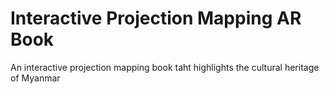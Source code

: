 # Interactive Projection Mapping AR Book
 An interactive projection mapping book taht highlights the cultural heritage of Myanmar
